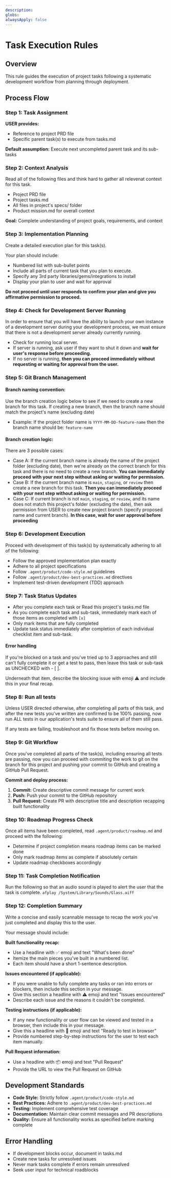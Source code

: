 ```yaml
---
description:
globs:
alwaysApply: false
---
```


# Task Execution Rules

## Overview

This rule guides the execution of project tasks following a systematic development workflow from planning through deployment.

## Process Flow

### Step 1: Task Assignment

**USER provides:**

- Reference to project PRD file
- Specific parent task(s) to execute from tasks.md

**Default assumption:** Execute next uncompleted parent task and its sub-tasks

### Step 2: Context Analysis

Read all of the following files and think hard to gather all relevenat context for this task.

- Project PRD file
- Project tasks.md
- All files in project's specs/ folder
- Product mission.md for overall context

**Goal:** Complete understanding of project goals, requirements, and context

### Step 3: Implementation Planning

Create a detailed execution plan for this task(s).

Your plan should include:

- Numbered list with sub-bullet points
- Include all parts of current task that you plan to execute.
- Specify any 3rd party libraries/gems/integrations to install
- Display your plan to user and wait for approval

**Do not proceed until user responds to confirm your plan and give you affirmative permission to proceed.**

### Step 4: Check for Development Server Running

In order to ensure that you will have the ability to launch your own instance of a development server during your development process, we must ensure that there is not a development server already currently running.

- Check for running local server.
- If server is running, ask user if they want to shut it down and **wait for user's response before proceeding.**
- If no server is running, **then you can proceed immediately without requesting or waiting for approval from the user.**

### Step 5: Git Branch Management

#### Branch naming convention:

Use the branch creation logic below to see if we need to create a new branch for this task. If creating a new branch, then the branch name should match the project's name (excluding date)

- Example: If the project folder name is `YYYY-MM-DD-feature-name` then the branch name should be: `feature-name`

#### Branch creation logic:

There are 3 possible cases:

- Case A: If the current branch name is already the name of the project folder (excluding date), then we're already on the correct branch for this task and there is no need to create a new branch. **You can immediately proceed with your next step without asking or waiting for permission.**
- Case B: If the current branch name is `main`, `staging`, or `review` then create a new branch for this task. **Then you can immediately proceed with your next step without asking or waiting for permission.**
- Case C: If current branch is not `main`, `staging`, or `review`, and its name does not match this project's folder (excluding the date), then ask permission from USER to create new project branch (specify proposed name and current branch). **In this case, wait for user approval before proceeding**

### Step 6: Development Execution

Proceed with development of this task(s) by systematically adhering to all of the following:

- Follow the approved implementation plan exactly
- Adhere to all project specifications
- Follow `.agent/product/code-style.md` guidelines
- Follow `.agent/product/dev-best-practices.md` directives
- Implement test-driven development (TDD) approach

### Step 7: Task Status Updates

- After you complete each task or Read this project's tasks.md file
- As you complete each task and sub-task, immediately mark each of those items as completed with `[x]`
- Only mark items that are fully completed
- Update task status immediately after completion of each individual checklist item and sub-task.

#### Error handling

If you're blocked on a task and you've tried up to 3 approaches and still can't fully complete it or get a test to pass, then leave this task or sub-task as UNCHECKED with - [ ].

Underneath that item, describe the blocking issue with emoji ⚠️ and include this in your final recap.

### Step 8: Run all tests

Unless USER directed otherwise, after completing all parts of this task, and after the new tests you've written are confirmed to be 100% passing, now run ALL tests in our application's tests suite to ensure all of them still pass.

If any tests are failing, troubleshoot and fix those tests before moving on.

### Step 9: Git Workflow

Once you've completed all parts of the task(s), including ensuring all tests are passing, now you can proceed with commiting the work to git on the branch for this project and pushing your commit to GitHub and creating a GitHub Pull Request.

**Commit and deploy process:**

1. **Commit:** Create descriptive commit message for current work
2. **Push:** Push your commit to the GitHub repository
3. **Pull Request:** Create PR with descriptive title and description recapping built functionality

### Step 10: Roadmap Progress Check

Once all items have been completed, read `.agent/product/roadmap.md` and proceed with the following:

- Determine if project completion means roadmap items can be marked done
- Only mark roadmap items as complete if absolutely certain
- Update roadmap checkboxes accordingly

### Step 11: Task Completion Notification

Run the following so that an audio sound is played to alert the user that the task is complete.
`afplay /System/Library/Sounds/Glass.aiff`

### Step 12: Completion Summary

Write a concise and easily scannable message to recap the work you've just completed and display this to the user.

Your message should include:

**Built functionality recap:**

- Use a headline with ✅ emoji and text "What's been done"
- Itemize the main pieces you've built in a numbered list.
- Each item should have a short 1-sentence description.

**Issues encountered (if applicable):**

- If you were unable to fully complete any tasks or ran into errors or blockers, then include this section in your message.
- Give this section a headline with ⚠️ emoji and text "Issues encountered"
- Describe each issue and the reasons it couldn't be completed.

**Testing instructions (if applicable):**

- If any new functionality or user flow can be viewed and tested in a browser, then include this in your message.
- Give this a headline with 👀 emoji and text "Ready to test in browser"
- Provide numbered step-by-step instructions for the user to test each item manually.

**Pull Request information:**

- Use a headline with 📦 emoji and text "Pull Request"
- Provide the URL to view the Pull Request on GitHub

## Development Standards

- **Code Style:** Strictly follow `.agent/product/code-style.md`
- **Best Practices:** Adhere to `.agent/product/dev-best-practices.md`
- **Testing:** Implement comprehensive test coverage
- **Documentation:** Maintain clear commit messages and PR descriptions
- **Quality:** Ensure all functionality works as specified before marking complete

## Error Handling

- If development blocks occur, document in tasks.md
- Create new tasks for unresolved issues
- Never mark tasks complete if errors remain unresolved
- Seek user input for technical roadblocks
